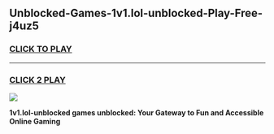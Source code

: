 
## Unblocked-Games-1v1.lol-unblocked-Play-Free-j4uz5
<h3>
<a href="https://premium76.site?title=1v1.lol-unblocked&ref=12A">CLICK TO PLAY</a></h3>
<hr>

<h3>
<a href="https://premium76.site?title=1v1.lol-unblocked&ref=12A">CLICK 2 PLAY</a>
  
</h3>

<a href="https://premium76.site?title=1v1.lol-unblocked&ref=12A"><img src="https://clearcache.store/games.png"></a>


**1v1.lol-unblocked games unblocked: Your Gateway to Fun and Accessible Online Gaming**
